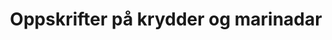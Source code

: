 ---
layout: oppskriftsliste-kategori
title: 'Oppskrifter på krydder og marinadar'
permalink: /oppskrifter/krydder-og-marinade/
---